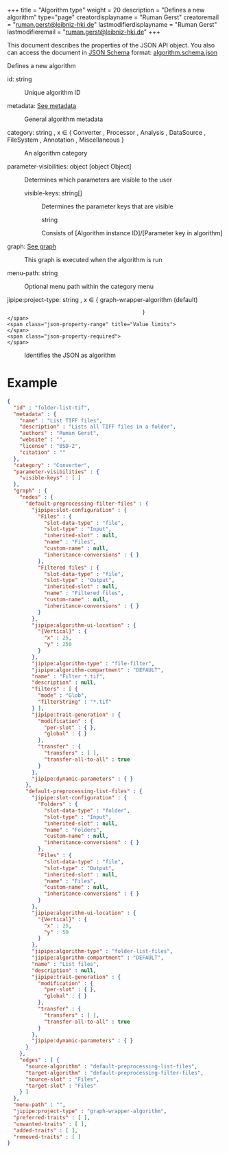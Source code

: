 +++
title = "Algorithm type"
weight = 20
description = "Defines a new algorithm"
type="page"
creatordisplayname = "Ruman Gerst"
creatoremail = "ruman.gerst@leibniz-hki.de"
lastmodifierdisplayname = "Ruman Gerst"
lastmodifieremail = "ruman.gerst@leibniz-hki.de"
+++



This document describes the properties of the JSON API object. You also can access
the document in [JSON Schema](https://json-schema.org/) format: [algorithm.schema.json](https://applied-systems-biology.github.io/jipipe/schemas/algorithm.schema.json)

<div class="panel-body">
 <section class="json-schema-description">
  <p>
   Defines a new algorithm
  </p>
 </section>
 <section class="json-schema-properties">
  <dl>
   <dt data-property-name="id">
    <span class="json-property-name">
     id:
    </span>
    <span class="json-property-type">
     string
    </span>
    <span class="json-property-range" title="Value limits">
    </span>
    <span class="json-property-required">
    </span>
   </dt>
   <dd>
    <p>
     Unique algorithm ID
    </p>
    <div class="json-inner-schema">
    </div>
   </dd>
   <dt data-property-name="metadata">
    <span class="json-property-name">
     metadata:
    </span>
    <span class="json-property-type">
     <a class="json-schema-ref" href="/documentation-json-api/metadata">
      See metadata
     </a>
    </span>
    <span class="json-property-range" title="Value limits">
    </span>
    <span class="json-property-required">
    </span>
   </dt>
   <dd>
    <p>
     General algorithm metadata
    </p>
    <div class="json-inner-schema">
    </div>
   </dd>
   <dt data-property-name="category">
    <span class="json-property-name">
     category:
    </span>
    <span class="json-property-type">
     string
    </span>
    <span class="json-property-enum" title="Possible values">
     , x ∈ {
     <span class="json-property-enum-item">
      Converter
     </span>
     ,
     <span class="json-property-enum-item">
      Processor
     </span>
     ,
     <span class="json-property-enum-item">
      Analysis
     </span>
     ,
     <span class="json-property-enum-item">
      DataSource
     </span>
     ,
     <span class="json-property-enum-item">
      FileSystem
     </span>
     ,
     <span class="json-property-enum-item">
      Annotation
     </span>
     ,
     <span class="json-property-enum-item">
      Miscellaneous
     </span>
     }
    </span>
    <span class="json-property-range" title="Value limits">
    </span>
    <span class="json-property-required">
    </span>
   </dt>
   <dd>
    <p>
     An algorithm category
    </p>
    <div class="json-inner-schema">
    </div>
   </dd>
   <dt data-property-name="parameter-visibilities">
    <span class="json-property-name">
     parameter-visibilities:
    </span>
    <span class="json-property-type">
     object
    </span>
    <span class="json-property-range" title="Value limits">
    </span>
    <span class="json-property-default-value">
     [object Object]
    </span>
    <span class="json-property-required">
    </span>
   </dt>
   <dd>
    <p>
     Determines which parameters are visible to the user
    </p>
    <div class="json-inner-schema">
     <section class="json-schema-properties">
      <dl>
       <dt data-property-name="visible-keys">
        <span class="json-property-name">
         visible-keys:
        </span>
        <span class="json-property-type">
         string[]
        </span>
        <span class="json-property-range" title="Value limits">
        </span>
        <span class="json-property-required">
        </span>
       </dt>
       <dd>
        <p>
         Determines the parameter keys that are visible
        </p>
        <div class="json-inner-schema">
         <section class="json-schema-array-items">
          <span class="json-property-type">
           string
          </span>
          <span class="json-property-range" title="Value limits">
          </span>
          <div class="json-inner-schema">
           <section class="json-schema-description">
            <p>
             Consists of [Algorithm instance ID]/[Parameter key in algorithm]
            </p>
           </section>
          </div>
         </section>
        </div>
       </dd>
      </dl>
     </section>
    </div>
   </dd>
   <dt data-property-name="graph">
    <span class="json-property-name">
     graph:
    </span>
    <span class="json-property-type">
     <a class="json-schema-ref" href="/documentation-json-api/graph">
      See graph
     </a>
    </span>
    <span class="json-property-range" title="Value limits">
    </span>
    <span class="json-property-required">
    </span>
   </dt>
   <dd>
    <p>
     This graph is executed when the algorithm is run
    </p>
    <div class="json-inner-schema">
    </div>
   </dd>
   <dt data-property-name="menu-path">
    <span class="json-property-name">
     menu-path:
    </span>
    <span class="json-property-type">
     string
    </span>
    <span class="json-property-range" title="Value limits">
    </span>
    <span class="json-property-required">
    </span>
   </dt>
   <dd>
    <p>
     Optional menu path within the category menu
    </p>
    <div class="json-inner-schema">
    </div>
   </dd>
   <dt data-property-name="jipipe:project-type">
    <span class="json-property-name">
     jipipe:project-type:
    </span>
    <span class="json-property-type">
     string
    </span>
    <span class="json-property-enum" title="Possible values">
     , x ∈ {
     <span class="json-property-enum-item">
      graph-wrapper-algorithm
     </span>
     (default)

                                                }
    </span>
    <span class="json-property-range" title="Value limits">
    </span>
    <span class="json-property-required">
    </span>
   </dt>
   <dd>
    <p>
     Identifies the JSON as algorithm
    </p>
    <div class="json-inner-schema">
    </div>
   </dd>
  </dl>
 </section>
</div>


# Example

```json
{
  "id" : "folder-list-tif",
  "metadata" : {
    "name" : "List TIFF files",
    "description" : "Lists all TIFF files in a folder",
    "authors" : "Ruman Gerst",
    "website" : "",
    "license" : "BSD-2",
    "citation" : ""
  },
  "category" : "Converter",
  "parameter-visibilities" : {
    "visible-keys" : [ ]
  },
  "graph" : {
    "nodes" : {
      "default-preprocessing-filter-files" : {
        "jipipe:slot-configuration" : {
          "Files" : {
            "slot-data-type" : "file",
            "slot-type" : "Input",
            "inherited-slot" : null,
            "name" : "Files",
            "custom-name" : null,
            "inheritance-conversions" : { }
          },
          "Filtered files" : {
            "slot-data-type" : "file",
            "slot-type" : "Output",
            "inherited-slot" : null,
            "name" : "Filtered files",
            "custom-name" : null,
            "inheritance-conversions" : { }
          }
        },
        "jipipe:algorithm-ui-location" : {
          "{Vertical}" : {
            "x" : 25,
            "y" : 250
          }
        },
        "jipipe:algorithm-type" : "file-filter",
        "jipipe:algorithm-compartment" : "DEFAULT",
        "name" : "Filter *.tif",
        "description" : null,
        "filters" : [ {
          "mode" : "Glob",
          "filterString" : "*.tif"
        } ],
        "jipipe:trait-generation" : {
          "modification" : {
            "per-slot" : { },
            "global" : { }
          },
          "transfer" : {
            "transfers" : [ ],
            "transfer-all-to-all" : true
          }
        },
        "jipipe:dynamic-parameters" : { }
      },
      "default-preprocessing-list-files" : {
        "jipipe:slot-configuration" : {
          "Folders" : {
            "slot-data-type" : "folder",
            "slot-type" : "Input",
            "inherited-slot" : null,
            "name" : "Folders",
            "custom-name" : null,
            "inheritance-conversions" : { }
          },
          "Files" : {
            "slot-data-type" : "file",
            "slot-type" : "Output",
            "inherited-slot" : null,
            "name" : "Files",
            "custom-name" : null,
            "inheritance-conversions" : { }
          }
        },
        "jipipe:algorithm-ui-location" : {
          "{Vertical}" : {
            "x" : 25,
            "y" : 50
          }
        },
        "jipipe:algorithm-type" : "folder-list-files",
        "jipipe:algorithm-compartment" : "DEFAULT",
        "name" : "List files",
        "description" : null,
        "jipipe:trait-generation" : {
          "modification" : {
            "per-slot" : { },
            "global" : { }
          },
          "transfer" : {
            "transfers" : [ ],
            "transfer-all-to-all" : true
          }
        },
        "jipipe:dynamic-parameters" : { }
      }
    },
    "edges" : [ {
      "source-algorithm" : "default-preprocessing-list-files",
      "target-algorithm" : "default-preprocessing-filter-files",
      "source-slot" : "Files",
      "target-slot" : "Files"
    } ]
  },
  "menu-path" : "",
  "jipipe:project-type" : "graph-wrapper-algorithm",
  "preferred-traits" : [ ],
  "unwanted-traits" : [ ],
  "added-traits" : [ ],
  "removed-traits" : [ ]
}
```
